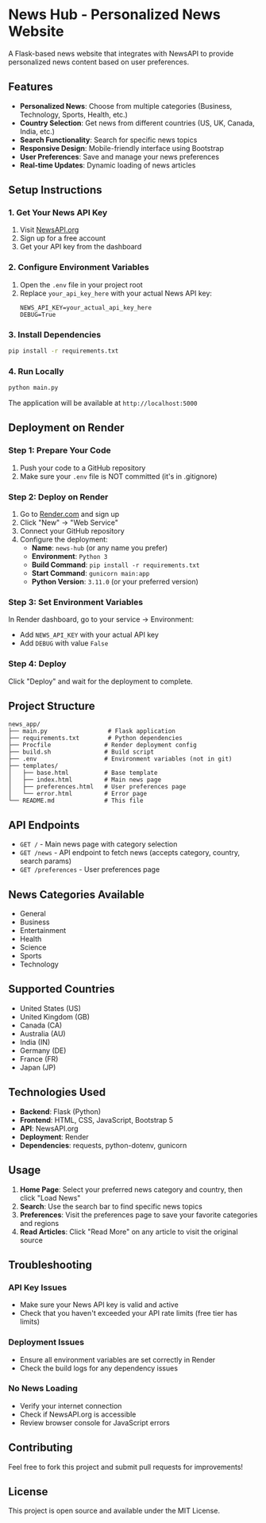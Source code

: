 # News Hub - Personalized News Website

A Flask-based news website that integrates with NewsAPI to provide personalized news content based on user preferences.

## Features

- **Personalized News**: Choose from multiple categories (Business, Technology, Sports, Health, etc.)
- **Country Selection**: Get news from different countries (US, UK, Canada, India, etc.)
- **Search Functionality**: Search for specific news topics
- **Responsive Design**: Mobile-friendly interface using Bootstrap
- **User Preferences**: Save and manage your news preferences
- **Real-time Updates**: Dynamic loading of news articles

## Setup Instructions

### 1. Get Your News API Key

1. Visit [NewsAPI.org](https://newsapi.org/register)
2. Sign up for a free account
3. Get your API key from the dashboard

### 2. Configure Environment Variables

1. Open the `.env` file in your project root
2. Replace `your_api_key_here` with your actual News API key:
   ```
   NEWS_API_KEY=your_actual_api_key_here
   DEBUG=True
   ```

### 3. Install Dependencies

```bash
pip install -r requirements.txt
```

### 4. Run Locally

```bash
python main.py
```

The application will be available at `http://localhost:5000`

## Deployment on Render

### Step 1: Prepare Your Code
1. Push your code to a GitHub repository
2. Make sure your `.env` file is NOT committed (it's in .gitignore)

### Step 2: Deploy on Render
1. Go to [Render.com](https://render.com) and sign up
2. Click "New" → "Web Service"
3. Connect your GitHub repository
4. Configure the deployment:
   - **Name**: `news-hub` (or any name you prefer)
   - **Environment**: `Python 3`
   - **Build Command**: `pip install -r requirements.txt`
   - **Start Command**: `gunicorn main:app`
   - **Python Version**: `3.11.0` (or your preferred version)

### Step 3: Set Environment Variables
In Render dashboard, go to your service → Environment:
- Add `NEWS_API_KEY` with your actual API key
- Add `DEBUG` with value `False`

### Step 4: Deploy
Click "Deploy" and wait for the deployment to complete.

## Project Structure

```
news_app/
├── main.py                 # Flask application
├── requirements.txt        # Python dependencies
├── Procfile               # Render deployment config
├── build.sh               # Build script
├── .env                   # Environment variables (not in git)
├── templates/
│   ├── base.html          # Base template
│   ├── index.html         # Main news page
│   ├── preferences.html   # User preferences page
│   └── error.html         # Error page
└── README.md              # This file
```

## API Endpoints

- `GET /` - Main news page with category selection
- `GET /news` - API endpoint to fetch news (accepts category, country, search params)
- `GET /preferences` - User preferences page

## News Categories Available

- General
- Business
- Entertainment
- Health
- Science
- Sports
- Technology

## Supported Countries

- United States (US)
- United Kingdom (GB)
- Canada (CA)
- Australia (AU)
- India (IN)
- Germany (DE)
- France (FR)
- Japan (JP)

## Technologies Used

- **Backend**: Flask (Python)
- **Frontend**: HTML, CSS, JavaScript, Bootstrap 5
- **API**: NewsAPI.org
- **Deployment**: Render
- **Dependencies**: requests, python-dotenv, gunicorn

## Usage

1. **Home Page**: Select your preferred news category and country, then click "Load News"
2. **Search**: Use the search bar to find specific news topics
3. **Preferences**: Visit the preferences page to save your favorite categories and regions
4. **Read Articles**: Click "Read More" on any article to visit the original source

## Troubleshooting

### API Key Issues
- Make sure your News API key is valid and active
- Check that you haven't exceeded your API rate limits (free tier has limits)

### Deployment Issues
- Ensure all environment variables are set correctly in Render
- Check the build logs for any dependency issues

### No News Loading
- Verify your internet connection
- Check if NewsAPI.org is accessible
- Review browser console for JavaScript errors

## Contributing

Feel free to fork this project and submit pull requests for improvements!

## License

This project is open source and available under the MIT License.
